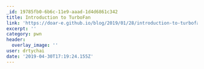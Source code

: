 ```yaml
---
_id: 19785fb0-6b6c-11e9-aaad-1d4d6861c342
title: Introduction to TurboFan
link: 'https://doar-e.github.io/blog/2019/01/28/introduction-to-turbofan/'
excerpt: ''
category: pwn
header:
  overlay_image: ''
user: drtychai
date: '2019-04-30T17:19:24.155Z'
---
```


